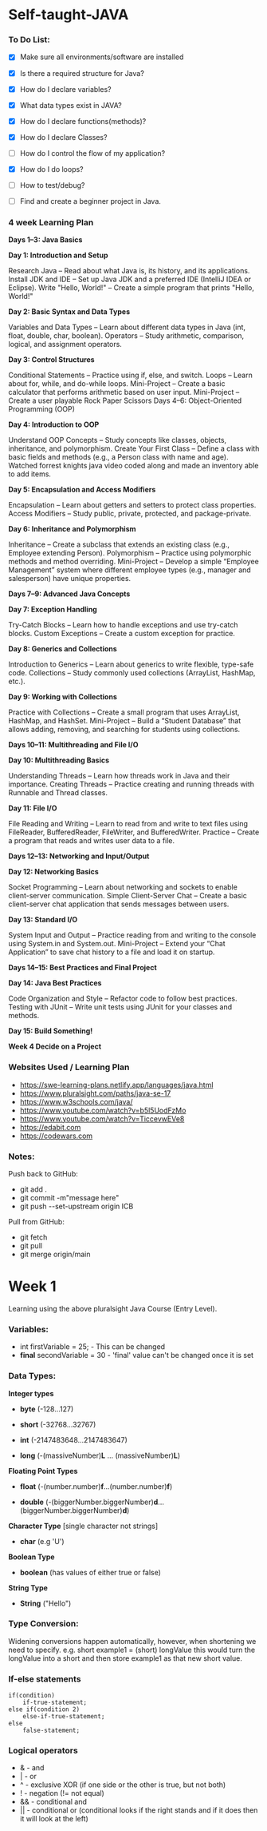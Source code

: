 # Self-taught-JAVA

### To Do List:

-[x] Make sure all environments/software are installed

-[x] Is there a required structure for Java?

-[x] How do I declare variables?

-[x] What data types exist in JAVA?

-[x] How do I declare functions(methods)?

-[x] How do I declare Classes?

-[ ] How do I control the flow of my application?

-[x] How do I do loops?

-[ ] How to test/debug?

-[ ] Find and create a beginner project in Java.

### 4 week Learning Plan

**Days 1–3: Java Basics**

**Day 1: Introduction and Setup**

Research Java – Read about what Java is, its history, and its applications.
Install JDK and IDE – Set up Java JDK and a preferred IDE (IntelliJ IDEA or Eclipse).
Write "Hello, World!" – Create a simple program that prints "Hello, World!"

**Day 2: Basic Syntax and Data Types**

Variables and Data Types – Learn about different data types in Java (int, float, double, char, boolean).
Operators – Study arithmetic, comparison, logical, and assignment operators.

**Day 3: Control Structures**

Conditional Statements – Practice using if, else, and switch.
Loops – Learn about for, while, and do-while loops.
Mini-Project – Create a basic calculator that performs arithmetic based on user input.
Mini-Project – Create a user playable Rock Paper Scissors
Days 4–6: Object-Oriented Programming (OOP)

**Day 4: Introduction to OOP**

Understand OOP Concepts – Study concepts like classes, objects, inheritance, and polymorphism.
Create Your First Class – Define a class with basic fields and methods (e.g., a Person class with name and age).
Watched forrest knights java video coded along and made an inventory able to add items.

**Day 5: Encapsulation and Access Modifiers**

Encapsulation – Learn about getters and setters to protect class properties.
Access Modifiers – Study public, private, protected, and package-private.

**Day 6: Inheritance and Polymorphism**

Inheritance – Create a subclass that extends an existing class (e.g., Employee extending Person).
Polymorphism – Practice using polymorphic methods and method overriding.
Mini-Project – Develop a simple “Employee Management” system where different employee types (e.g., manager and salesperson) have unique properties.

**Days 7–9: Advanced Java Concepts**

**Day 7: Exception Handling**

Try-Catch Blocks – Learn how to handle exceptions and use try-catch blocks.
Custom Exceptions – Create a custom exception for practice.

**Day 8: Generics and Collections**

Introduction to Generics – Learn about generics to write flexible, type-safe code.
Collections – Study commonly used collections (ArrayList, HashMap, etc.).

**Day 9: Working with Collections**

Practice with Collections – Create a small program that uses ArrayList, HashMap, and HashSet.
Mini-Project – Build a “Student Database” that allows adding, removing, and searching for students using collections.

**Days 10–11: Multithreading and File I/O**

**Day 10: Multithreading Basics**

Understanding Threads – Learn how threads work in Java and their importance.
Creating Threads – Practice creating and running threads with Runnable and Thread classes.

**Day 11: File I/O**

File Reading and Writing – Learn to read from and write to text files using FileReader, BufferedReader, FileWriter, and BufferedWriter.
Practice – Create a program that reads and writes user data to a file.

**Days 12–13: Networking and Input/Output**

**Day 12: Networking Basics**

Socket Programming – Learn about networking and sockets to enable client-server communication.
Simple Client-Server Chat – Create a basic client-server chat application that sends messages between users.

**Day 13: Standard I/O**

System Input and Output – Practice reading from and writing to the console using System.in and System.out.
Mini-Project – Extend your “Chat Application” to save chat history to a file and load it on startup.

**Days 14–15: Best Practices and Final Project**

**Day 14: Java Best Practices**

Code Organization and Style – Refactor code to follow best practices.
Testing with JUnit – Write unit tests using JUnit for your classes and methods.

**Day 15: Build Something!**

**Week 4 Decide on a Project**

[//]: # (### Week 1 Plan:)

[//]: # (-[x] **Variables and Data Types** - data types, declaration, initialization and common methods)

[//]: # ()
[//]: # (-[x] **If-Else statements/control** - if else, logical operators and switch statements)

[//]: # ()
[//]: # (-[ ] **For and while loops** - for, while, break, continue, for each)

[//]: # ()
[//]: # (-[ ] **Classes and Methods** - class and object instantiation, constructors, this keyword, get/set methods inheritance, and public/private.)

[//]: # ()
[//]: # ()
[//]: # (### Week 2 Plan:)

[//]: # ()
[//]: # (### Week 3 Plan:)

[//]: # ()
[//]: # (### Week 4 Plan:)

### Websites Used / Learning Plan
- https://swe-learning-plans.netlify.app/languages/java.html
- https://www.pluralsight.com/paths/java-se-17
- https://www.w3schools.com/java/
- https://www.youtube.com/watch?v=b5l5UodFzMo
- https://www.youtube.com/watch?v=TiccevwEVe8
- https://edabit.com
- https://codewars.com

### Notes:

Push back to GitHub:
- git add .
- git commit -m"message here"
- git push --set-upstream origin ICB

Pull from GitHub:
- git fetch
- git pull
- git merge origin/main


# Week 1
Learning using the above pluralsight Java Course (Entry Level).

### Variables:
- int firstVariable = 25; - This can be changed 
- **final** secondVariable = 30 - 'final' value can't be changed once it is set

### Data Types:
**Integer types**

- **byte** (-128...127)

- **short** (-32768...32767)

- **int** (-2147483648...2147483647)

- **long** (-(massiveNumber)**L** ... (massiveNumber)**L**)

**Floating Point Types** 

- **float** (-(number.number)**f**...(number.number)**f**)

- **double** (-(biggerNumber.biggerNumber)**d**...(biggerNumber.biggerNumber)**d**)

**Character Type** [single character not strings] 

- **char** (e.g 'U') 

**Boolean Type** 

- **boolean** (has values of either true or false)

**String Type**

- **String** ("Hello")

### Type Conversion:
Widening conversions happen automatically, however, when shortening we need to specify.
e.g. short example1 = (short) longValue
this would turn the longValue into a short and then store example1 as that new short value.

### If-else statements

    if(condition)
        if-true-statement;
    else if(condition 2)
        else-if-true-statement;
    else
        false-statement;

### Logical operators
- & - and
- | - or
- ^ - exclusive XOR (if one  side or the other is true, but not both)
- ! - negation (!= not equal)
- && - conditional and
- || - conditional or
(conditional looks if the right stands and if it does then it will look at the left)
